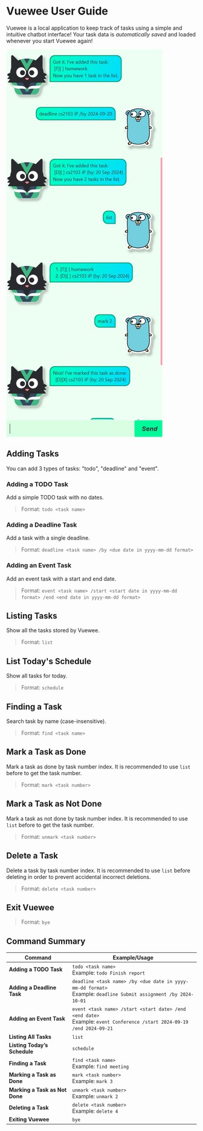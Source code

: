 # Vuewee User Guide

Vuewee is a local application to keep track of tasks using a simple and intuitive chatbot interface! Your task data is _automatically saved_ and loaded whenever you start Vuewee again!

![UI example](./Ui.png)

## Adding Tasks

You can add 3 types of tasks: "todo", "deadline" and "event".

### Adding a TODO Task

Add a simple TODO task with no dates.

> Format: `todo <task name>`

### Adding a Deadline Task

Add a task with a single deadline.

> Format: `deadline <task name> /by <due date in yyyy-mm-dd format>`

### Adding an Event Task

Add an event task with a start and end date.

> Format: `event <task name> /start <start date in yyyy-mm-dd format> /end <end date in yyyy-mm-dd format>`

## Listing Tasks

Show all the tasks stored by Vuewee.

> Format: `list`

## List Today's Schedule

Show all tasks for today.

> Format: `schedule`

## Finding a Task

Search task by name (case-insensitive).

> Format: `find <task name>`

## Mark a Task as Done

Mark a task as done by task number index. It is recommended to use `list` before to get the task number.

> Format: `mark <task number>`

## Mark a Task as Not Done

Mark a task as not done by task number index. It is recommended to use `list` before to get the task number.

> Format: `unmark <task number>`

## Delete a Task

Delete a task by task number index. It is recommended to use `list` before deleting in order to prevent accidental incorrect deletions.

> Format: `delete <task number>`

## Exit Vuewee

> Format: `bye`

## Command Summary

| **Command**                    | **Example/Usage**                                                                                                          |
| ------------------------------ | -------------------------------------------------------------------------------------------------------------------------- |
| **Adding a TODO Task**         | `todo <task name>` <br> Example: `todo Finish report`                                                                      |
| **Adding a Deadline Task**     | `deadline <task name> /by <due date in yyyy-mm-dd format>` <br> Example: `deadline Submit assignment /by 2024-10-01`       |
| **Adding an Event Task**       | `event <task name> /start <start date> /end <end date>` <br> Example: `event Conference /start 2024-09-19 /end 2024-09-21` |
| **Listing All Tasks**          | `list`                                                                                                                     |
| **Listing Today’s Schedule**   | `schedule`                                                                                                                 |
| **Finding a Task**             | `find <task name>` <br> Example: `find meeting`                                                                            |
| **Marking a Task as Done**     | `mark <task number>` <br> Example: `mark 3`                                                                                |
| **Marking a Task as Not Done** | `unmark <task number>` <br> Example: `unmark 2`                                                                            |
| **Deleting a Task**            | `delete <task number>` <br> Example: `delete 4`                                                                            |
| **Exiting Vuewee**             | `bye`                                                                                                                      |
